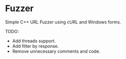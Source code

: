 # Fuzzer
Simple C++ URL Fuzzer using cURL and Windows forms.




TODO:
- Add threads support.
- Add filter by response.
- Remove unnecessary comments and code.
